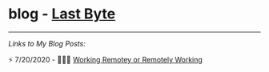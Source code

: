 # blog - [Last Byte](https://nrstarnes.wordpress.com/)

--------------------------------------------------------------------------------------------------------------

*Links to My Blog Posts:*

⚡️ 7/20/2020 - 👨🏻‍💻  [Working Remotey or Remotely Working](https://nrstarnes.wordpress.com/2020/07/20/working-remotely-or-remotely-working/)

